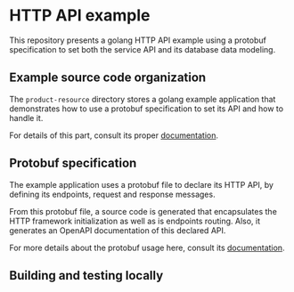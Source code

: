 # HTTP API example

This repository presents a golang HTTP API example using a protobuf specification
to set both the service API and its database data modeling.

## Example source code organization

The `product-resource` directory stores a golang example application that demonstrates
how to use a protobuf specification to set its API and how to handle it.

For details of this part, consult its proper [documentation](product-resource/README.md).

## Protobuf specification

The example application uses a protobuf file to declare its HTTP API, by defining
its endpoints, request and response messages.

From this protobuf file, a source code is generated that encapsulates the HTTP
framework initialization as well as is endpoints routing. Also, it generates
an OpenAPI documentation of this declared API.

For more details about the protobuf usage here, consult its [documentation](protobuf/README.md).

## Building and testing locally
